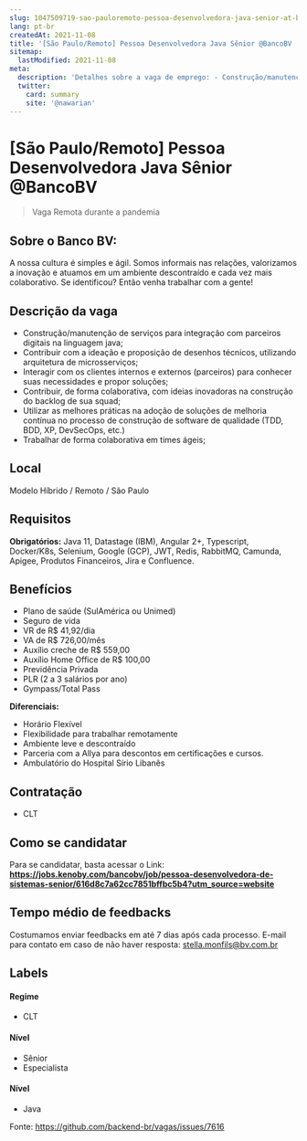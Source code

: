 ```yaml
---
slug: 1047509719-sao-pauloremoto-pessoa-desenvolvedora-java-senior-at-bancobv
lang: pt-br
createdAt: 2021-11-08
title: '[São Paulo/Remoto] Pessoa Desenvolvedora Java Sênior @BancoBV  - Vaga de Emprego'
sitemap:
  lastModified: 2021-11-08
meta:
  description: 'Detalhes sobre a vaga de emprego: - Construção/manutenção de serviços para integração com parceiros digitais na linguagem java; - Contribuir com a ideação e proposição de desenhos técnicos, utilizando arquitetura de microsserviços; - Interagir com os clientes internos e externos (parceiros) para conhecer suas necessidades e propor soluções; - Contribuir, de forma colaborativa, com ideias inovadoras na construção do backlog de sua squad; - Utilizar as melhores práticas na adoção de soluções de melhoria contínua no processo de construção de software de qualidade (TDD, BDD, XP, DevSecOps, etc.) - Trabalhar de forma colaborativa em times ágeis;'
  twitter:
    card: summary
    site: '@nawarian'
---
```


# [São Paulo/Remoto] Pessoa Desenvolvedora Java Sênior @BancoBV 

<!--
==================================================
Caso a vaga for remoto durante a pandemia informar no texto "Remoto durante o covid"
==================================================
-->
<!-- 
==================================================
POR FAVOR, SÓ POSTE SE A VAGA FOR PARA BACK-END!

Não faça distinção de gênero no título da vaga.

Use: "Back-End Developer" ao invés de 
"Desenvolvedor Back-End" \o/

Exemplo: `[São Paulo] Back-End Developer @ NOME DA EMPRESA`
==================================================
-->
<!--
==================================================
Caso a vaga for remoto durante a pandemia deixar a linha abaixo
==================================================
-->
> Vaga Remota durante a pandemia

## Sobre o Banco BV: 
A nossa cultura é simples e ágil. Somos informais nas relações, valorizamos a inovação e atuamos em um ambiente descontraído e cada vez mais colaborativo. Se identificou? Então venha trabalhar com a gente!

## Descrição da vaga

- Construção/manutenção de serviços para integração com parceiros digitais na linguagem java;
- Contribuir com a ideação e proposição de desenhos técnicos, utilizando arquitetura de microsserviços;
- Interagir com os clientes internos e externos (parceiros) para conhecer suas necessidades e propor soluções;
- Contribuir, de forma colaborativa, com ideias inovadoras na construção do backlog de sua squad;
- Utilizar as melhores práticas na adoção de soluções de melhoria contínua no processo de construção de software de qualidade (TDD, BDD, XP, DevSecOps, etc.)
- Trabalhar de forma colaborativa em times ágeis;


## Local

Modelo Híbrido / Remoto / São Paulo 

## Requisitos

**Obrigatórios:**
Java 11, Datastage (IBM), Angular 2+, Typescript, Docker/K8s, Selenium, Google (GCP), JWT, Redis, RabbitMQ, Camunda, Apigee, Produtos Financeiros, Jira e Confluence.


## Benefícios

- Plano de saúde (SulAmérica ou Unimed) 
- Seguro de vida
- VR de R$ 41,92/dia
- VA de R$ 726,00/mês
- Auxílio creche de R$ 559,00
- Auxílio Home Office de R$ 100,00
- Previdência Privada
- PLR (2 a 3 salários por ano) 
- Gympass/Total Pass

**Diferenciais:**
-  Horário Flexível 
- Flexibilidade para trabalhar remotamente 
- Ambiente leve e descontraído 
- Parceria com a Allya para descontos em certificações e cursos. 
- Ambulatório do Hospital Sírio Libanês 

## Contratação

- CLT 
## Como se candidatar

Para se candidatar, basta acessar o Link: **https://jobs.kenoby.com/bancobv/job/pessoa-desenvolvedora-de-sistemas-senior/616d8c7a62cc7851bffbc5b4?utm_source=website**

## Tempo médio de feedbacks

Costumamos enviar feedbacks em até 7 dias após cada processo.
E-mail para contato em caso de não haver resposta: stella.monfils@bv.com.br

## Labels
<!-- retire os labels que não fazem sentido à vaga -->
#### Regime
- CLT

#### Nível
- Sênior
- Especialista

#### Nível
- Java



Fonte: https://github.com/backend-br/vagas/issues/7616